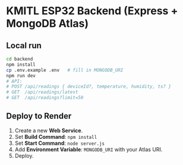 # KMITL ESP32 Backend (Express + MongoDB Atlas)

## Local run
```bash
cd backend
npm install
cp .env.example .env   # fill in MONGODB_URI
npm run dev
# API:
# POST /api/readings { deviceId?, temperature, humidity, ts? }
# GET  /api/readings/latest
# GET  /api/readings?limit=50
```

## Deploy to Render
1) Create a new **Web Service**.
2) Set **Build Command**: `npm install`
3) Set **Start Command**: `node server.js`
4) Add **Environment Variable**: `MONGODB_URI` with your Atlas URI.
5) Deploy.

